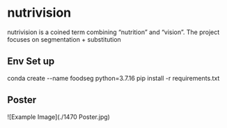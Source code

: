 # nutrivision
nutrivision is a coined term combining “nutrition” and “vision”. The project focuses on segmentation + substitution

## Env Set up
conda create --name foodseg python=3.7.16
pip install -r requirements.txt

## Poster
![Example Image](./1470 Poster.jpg)
